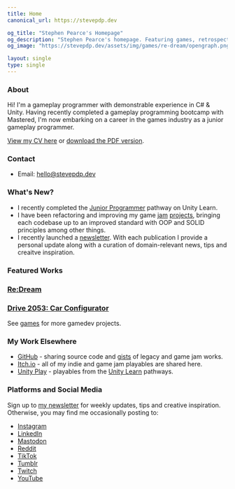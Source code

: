 ```yaml
---
title: Home
canonical_url: https://stevepdp.dev

og_title: "Stephen Pearce's Homepage"
og_description: "Stephen Pearce's homepage. Featuring games, retrospectives and blogs."
og_image: "https://stevepdp.dev/assets/img/games/re-dream/opengraph.png"

layout: single
type: single
---
```


### About
Hi! I&apos;m a <span class="highlight">gameplay programmer</span> with demonstrable experience in <span class="highlight">C# & Unity</span>. Having recently completed a gameplay programming bootcamp with Mastered, I&apos;m now embarking on a career in the games industry as a junior gameplay programmer.

<a href="/cv.html">View my CV here</a> or <a href="/assets/doc/cv-public-202306262.pdf" target="_blank">download the PDF version</a>.

### Contact
* Email: <a href="mailto:hello@stevepdp.dev">hello@stevepdp.dev</a>


### What&apos;s New?
* I recently completed the <a href="https://www.credly.com/badges/3e03a23b-b72d-48b1-b1d3-2cd199f63d76/public_url" rel="me nofollow noopener noreferrer" target="_blank">Junior Programmer</a> pathway on Unity Learn.
* I have been refactoring and improving my game <a href="/games/weekly-game-jam/ghoul-must-eat.html">jam</a> <a href="http://localhost:8080/games/weekly-game-jam/waiting-for-uptrend.html">projects</a>, bringing each codebase up to an improved standard with OOP and SOLID principles among other things.
* I recently launched a <a href="https://stevepdp.substack.com" rel="me nofollow noreferrer noopener" target="_blank">newsletter</a>. With each publication I provide a personal update along with a curation of domain-relevant news, tips and creaitve inspiration.


### Featured Works
<div class="game-grid">
	<a href="/games/mastered/re-dream.html" class="game" style="background-image: url(/assets/img/games/re-dream/screenshot-squarecropnohud.png)">
		<h3 class="game__desc">Re:Dream</h3>
	</a>
	<a href="/games/mastered/car-configurator.html" class="game" style="background-image: url(/assets/img/games/car-configurator/screenshot-squarecropnohud.png)">
		<h3 class="game__desc"><span class="sr-only">Drive 2053: </span>Car Configurator</h3>
	</a>
</div>
See <a href="/games.html">games</a> for more gamedev projects.


### My Work Elsewhere
* <a href="https://www.github.com/stevepdp" rel="me nofollow noopener noreferrer" target="_blank">GitHub</a> - sharing source code and <a href="https://gist.github.com/stevepdp" rel="me nofollow noreferrer noopener" target="_blank">gists</a> of legacy and game jam works.
* <a href="https://stevepdp.itch.io/" rel="me nofollow noopener noreferrer" target="_blank">Itch.io</a> - all of my indie and game jam playables are shared here.
* <a href="https://play.unity.com/u/stevepdp" rel="me nofollow noopener noreferrer" target="_blank">Unity Play</a> - playables from the <a href="https://learn.unity.com/u/stevepdp" rel="me nofollow noopener noreferrer" target="_blank" title="Stephen Pearce on Unity Learn">Unity Learn</a> pathways.

### Platforms and Social Media
Sign up to <a href="https://stevepdp.substack.com" rel="me nofollow noopener noreferrer" target="_blank">my newsletter</a> for weekly updates, tips and creative inspiration. Otherwise, you may find me occasionally posting to:

* <a href="https://www.instagram.com/stevepdp" rel="me nofollow noopener noreferrer" target="_blank" title="Stephen Pearce on Instagram">Instagram</a>
* <a href="https://www.linkedin.com/in/stevepdp/" rel="me nofollow noopener noreferrer" target="_blank" title="Stephen Pearce on LinkedIn">LinkedIn</a>
* <a href="https://peoplemaking.games/@stevepdp" rel="me nofollow noopener noreferrer" target="_blank" title="Stephen Pearce on the PeopleMaking.Games instance of Mastodon">Mastodon</a>
* <a href="https://www.reddit.com/user/stevepdp_dev" rel="me nofollow noopener noreferrer" target="_blank" title="Stephen Pearce on Reddit">Reddit</a>
* <a href="https://www.tiktok.com/@stevepdp" rel="me nofollow noopener noreferrer" target="_blank" title="Stephen Pearce on TikTok">TikTok</a>
* <a href="https://www.tumblr.com/stevepdp" rel="me nofollow noopener noreferrer" target="_blank" title="Stephen Pearce on Tumblr">Tumblr</a>
* <a href="https://www.twitch.com/stevepdp_dev" rel="me nofollow noopener noreferrer" target="_blank" title="Stephen Pearce on Twitch">Twitch</a>
* <a href="https://www.youtube.com/@stevepdp" rel="me nofollow noopener noreferrer" target="_blank" title="Stephen Pearce on YouTube">YouTube</a>
